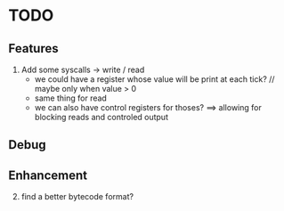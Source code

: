 # TODO

## Features
1. Add some syscalls -> write / read
	* we could have a register whose value will be print at each tick? // maybe only when value > 0
	* same thing for read
	* we can also have control registers for thoses? ==> allowing for blocking reads and controled output


## Debug

## Enhancement

2. find a better bytecode format?
